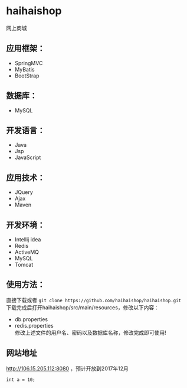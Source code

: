 
# haihaishop
网上商城

## 应用框架：
-    SpringMVC
-    MyBatis
-    BootStrap

## 数据库：
-    MySQL

## 开发语言：
-    Java
-    Jsp
-    JavaScript

## 应用技术：
-    JQuery
-    Ajax
-    Maven

## 开发环境：
-    Intellij idea
-    Redis
-    ActiveMQ
-    MySQL
-    Tomcat

## 使用方法：
  直接下载或者 `git clone https://github.com/haihaishop/haihaishop.git`</br>
  下载完成后打开haihaishop/src/main/resources，修改以下内容：
  - db.properties
  - redis.properties</br>
  修改上述文件的用户名、密码以及数据库名称，修改完成即可使用!
## 网站地址
http://106.15.205.112:8080 ，预计开放到2017年12月
```
int a = 10;
```

